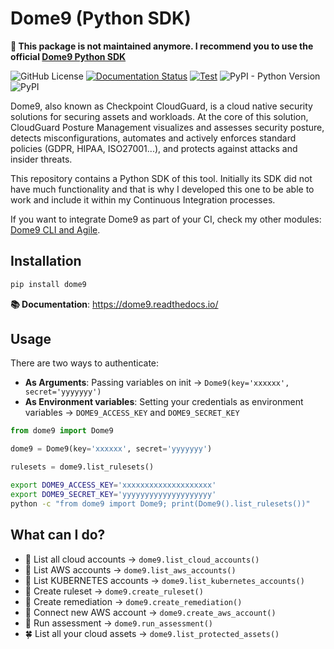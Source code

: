 # Dome9 (Python SDK)

**🚨 This package is not maintained anymore. I recommend you to use the official [Dome9 Python SDK](https://github.com/dome9/dome9-sdk-python)**

![GitHub License](https://img.shields.io/github/license/davidmoremad/dome9?style=flat-square&color=purple)
[![Documentation Status](https://readthedocs.org/projects/dome9/badge/?version=latest&style=flat-square)](http://dome9.readthedocs.io/?badge=latest)
[![Test](https://github.com/davidmoremad/dome9/actions/workflows/test.yaml/badge.svg)](https://github.com/davidmoremad/dome9/actions/workflows/test.yaml)
![PyPI - Python Version](https://img.shields.io/pypi/pyversions/dome9?label=python%20version&style=flat-square)
![PyPI](https://img.shields.io/pypi/v/dome9?label=pypi%20package&style=flat-square)


Dome9, also known as Checkpoint CloudGuard, is a cloud native security solutions for securing
assets and workloads. At the core of this solution, CloudGuard Posture Management visualizes and
assesses security posture, detects misconfigurations, automates and actively enforces standard
policies (GDPR, HIPAA, ISO27001...), and protects against attacks and insider threats. 

This repository contains a Python SDK of this tool. Initially its SDK did not have much functionality
and that is why I developed this one to be able to work and include it within my Continuous Integration processes.

If you want to integrate Dome9 as part of your CI, check my other modules: [Dome9 CLI and Agile](https://github.com/davidmoremad/dome9cli).

## Installation

```bash
pip install dome9
```
**📚 Documentation**: https://dome9.readthedocs.io/


## Usage

There are two ways to authenticate:
* **As Arguments**: Passing variables on init -> `Dome9(key='xxxxxx', secret='yyyyyyy')`
* **As Environment variables**: Setting your credentials as environment variables -> `DOME9_ACCESS_KEY` and `DOME9_SECRET_KEY`


```python
from dome9 import Dome9

dome9 = Dome9(key='xxxxxx', secret='yyyyyyy')

rulesets = dome9.list_rulesets()
```

```bash
export DOME9_ACCESS_KEY='xxxxxxxxxxxxxxxxxxxx'
export DOME9_SECRET_KEY='yyyyyyyyyyyyyyyyyyyy'
python -c "from dome9 import Dome9; print(Dome9().list_rulesets())"
```


## What can I do?

* 🌵 List all cloud accounts -> `dome9.list_cloud_accounts()`
* 🌻 List AWS accounts -> `dome9.list_aws_accounts()`
* 🌷 List KUBERNETES accounts -> `dome9.list_kubernetes_accounts()`
* 🌼 Create ruleset -> `dome9.create_ruleset()`
* 🌴 Create remediation -> `dome9.create_remediation()`
* 🌲 Connect new AWS account -> `dome9.create_aws_account()`
* 🌹 Run assessment -> `dome9.run_assessment()`
* 🍀 List all your cloud assets -> `dome9.list_protected_assets()`

